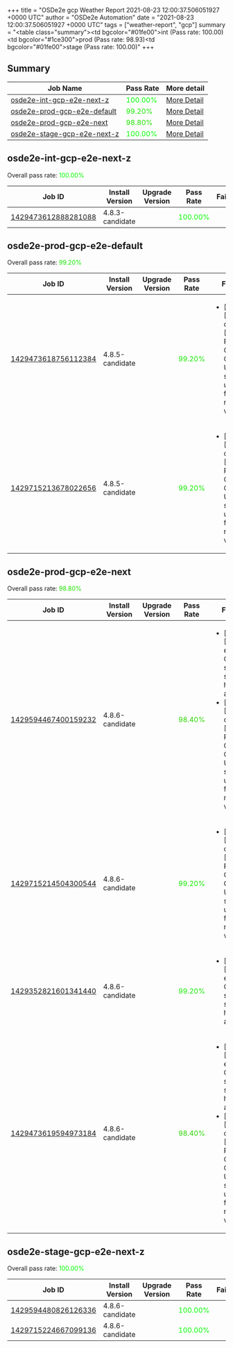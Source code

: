 +++
title = "OSDe2e gcp Weather Report 2021-08-23 12:00:37.506051927 +0000 UTC"
author = "OSDe2e Automation"
date = "2021-08-23 12:00:37.506051927 +0000 UTC"
tags = ["weather-report", "gcp"]
summary = "<table class=\"summary\"><tr><td bgcolor=\"#01fe00\"></td><td>int (Pass rate: 100.00)</td></tr><tr><td bgcolor=\"#1ce300\"></td><td>prod (Pass rate: 98.93)</td></tr><tr><td bgcolor=\"#01fe00\"></td><td>stage (Pass rate: 100.00)</td></tr></table>"
+++
## Summary

| Job Name | Pass Rate | More detail |
|----------|-----------|-------------|
|[osde2e-int-gcp-e2e-next-z](https://prow.ci.openshift.org/?job=osde2e-int-gcp-e2e-next-z)| <span style="color:#01fe00;">100.00%</span>|[More Detail](#osde2e-int-gcp-e2e-next-z)|
|[osde2e-prod-gcp-e2e-default](https://prow.ci.openshift.org/?job=osde2e-prod-gcp-e2e-default)| <span style="color:#15ea00;">99.20%</span>|[More Detail](#osde2e-prod-gcp-e2e-default)|
|[osde2e-prod-gcp-e2e-next](https://prow.ci.openshift.org/?job=osde2e-prod-gcp-e2e-next)| <span style="color:#1fe000;">98.80%</span>|[More Detail](#osde2e-prod-gcp-e2e-next)|
|[osde2e-stage-gcp-e2e-next-z](https://prow.ci.openshift.org/?job=osde2e-stage-gcp-e2e-next-z)| <span style="color:#01fe00;">100.00%</span>|[More Detail](#osde2e-stage-gcp-e2e-next-z)|



## osde2e-int-gcp-e2e-next-z

Overall pass rate: <span style="color:#01fe00;">100.00%</span>

| Job ID | Install Version | Upgrade Version | Pass Rate | Failures |
|--------|-----------------|-----------------|-----------|----------|
[1429473612888281088](https://prow.ci.openshift.org/view/gs/origin-ci-test/logs/osde2e-int-gcp-e2e-next-z/1429473612888281088) | 4.8.3-candidate |  | <span style="color:#01fe00;">100.00%</span>|



## osde2e-prod-gcp-e2e-default

Overall pass rate: <span style="color:#15ea00;">99.20%</span>

| Job ID | Install Version | Upgrade Version | Pass Rate | Failures |
|--------|-----------------|-----------------|-----------|----------|
[1429473618756112384](https://prow.ci.openshift.org/view/gs/origin-ci-test/logs/osde2e-prod-gcp-e2e-default/1429473618756112384) | 4.8.5-candidate |  | <span style="color:#15ea00;">99.20%</span>|<ul><li>[install] [Suite: operators] [OSD] RBAC Operator Operator Upgrade should upgrade from the replaced version</li></ul>
[1429715213678022656](https://prow.ci.openshift.org/view/gs/origin-ci-test/logs/osde2e-prod-gcp-e2e-default/1429715213678022656) | 4.8.5-candidate |  | <span style="color:#15ea00;">99.20%</span>|<ul><li>[install] [Suite: operators] [OSD] RBAC Operator Operator Upgrade should upgrade from the replaced version</li></ul>



## osde2e-prod-gcp-e2e-next

Overall pass rate: <span style="color:#1fe000;">98.80%</span>

| Job ID | Install Version | Upgrade Version | Pass Rate | Failures |
|--------|-----------------|-----------------|-----------|----------|
[1429594467400159232](https://prow.ci.openshift.org/view/gs/origin-ci-test/logs/osde2e-prod-gcp-e2e-next/1429594467400159232) | 4.8.6-candidate |  | <span style="color:#29d600;">98.40%</span>|<ul><li>[install] [Suite: e2e] Cluster state should have no alerts</li><li>[install] [Suite: operators] [OSD] RBAC Operator Operator Upgrade should upgrade from the replaced version</li></ul>
[1429715214504300544](https://prow.ci.openshift.org/view/gs/origin-ci-test/logs/osde2e-prod-gcp-e2e-next/1429715214504300544) | 4.8.6-candidate |  | <span style="color:#15ea00;">99.20%</span>|<ul><li>[install] [Suite: operators] [OSD] RBAC Operator Operator Upgrade should upgrade from the replaced version</li></ul>
[1429352821601341440](https://prow.ci.openshift.org/view/gs/origin-ci-test/logs/osde2e-prod-gcp-e2e-next/1429352821601341440) | 4.8.6-candidate |  | <span style="color:#15ea00;">99.20%</span>|<ul><li>[install] [Suite: e2e] Cluster state should have no alerts</li></ul>
[1429473619594973184](https://prow.ci.openshift.org/view/gs/origin-ci-test/logs/osde2e-prod-gcp-e2e-next/1429473619594973184) | 4.8.6-candidate |  | <span style="color:#29d600;">98.40%</span>|<ul><li>[install] [Suite: e2e] Cluster state should have no alerts</li><li>[install] [Suite: operators] [OSD] RBAC Operator Operator Upgrade should upgrade from the replaced version</li></ul>



## osde2e-stage-gcp-e2e-next-z

Overall pass rate: <span style="color:#01fe00;">100.00%</span>

| Job ID | Install Version | Upgrade Version | Pass Rate | Failures |
|--------|-----------------|-----------------|-----------|----------|
[1429594480826126336](https://prow.ci.openshift.org/view/gs/origin-ci-test/logs/osde2e-stage-gcp-e2e-next-z/1429594480826126336) | 4.8.6-candidate |  | <span style="color:#01fe00;">100.00%</span>|
[1429715224667099136](https://prow.ci.openshift.org/view/gs/origin-ci-test/logs/osde2e-stage-gcp-e2e-next-z/1429715224667099136) | 4.8.6-candidate |  | <span style="color:#01fe00;">100.00%</span>|




